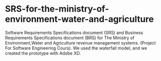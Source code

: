 # SRS-for-the-ministry-of-environment-water-and-agriculture
Software Requirements Specifications document (SRS) and Business Requirements Specifications document (BRS) for The Ministry of Environment,Water and Agriculture revenue  management systems. (Project For Software Engineering Cours).
We used the waterfall model, and we created the prototype with Adobe XD.
